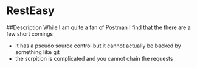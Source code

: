 # RestEasy

##Description
While I am quite a fan of Postman I find that the there are a few short comings
* It has a pseudo source control but it cannot actually be backed by something like git
* the scrpition is complicated and you cannot chain the requests
